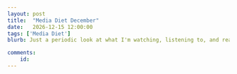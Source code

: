 ```yaml
---
layout: post
title:  "Media Diet December"
date:   2026-12-15 12:00:00
tags: ['Media Diet']
blurb: Just a periodic look at what I'm watching, listening to, and reading.

comments:
    id: 
---
```


<!--more-->

